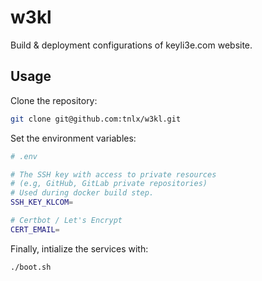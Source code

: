 # w3kl

Build & deployment configurations of keyli3e.com website.

## Usage

Clone the repository:

```sh
git clone git@github.com:tnlx/w3kl.git
```

Set the environment variables:

```sh
# .env

# The SSH key with access to private resources
# (e.g, GitHub, GitLab private repositories)
# Used during docker build step.
SSH_KEY_KLCOM=

# Certbot / Let's Encrypt
CERT_EMAIL=
```

Finally, intialize the services with:

```sh
./boot.sh
```
